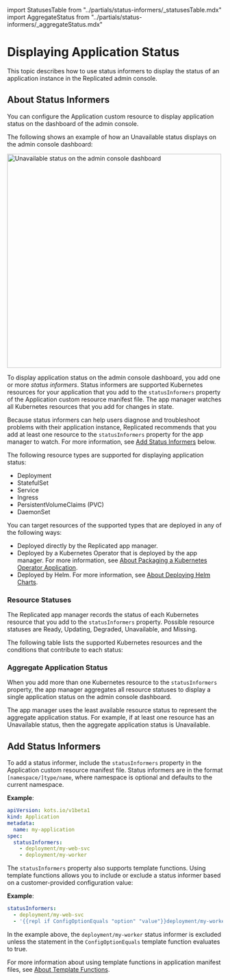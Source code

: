 import StatusesTable from "../partials/status-informers/_statusesTable.mdx"
import AggregateStatus from "../partials/status-informers/_aggregateStatus.mdx"

# Displaying Application Status

This topic describes how to use status informers to display the status of an application instance in the Replicated admin console.

## About Status Informers

You can configure the Application custom resource to display application status on the dashboard of the admin console.

The following shows an example of how an Unavailable status displays on the admin console dashboard:

<img src="/images/kotsadm-dashboard-appstatus.png" alt="Unavailable status on the admin console dashboard" width="500px"/>

To display application status on the admin console dashboard, you add one or more _status informers_. Status informers are supported Kubernetes resources for your application that you add to the `statusInformers` property of the Application custom resource manifest file. The app manager watches all Kubernetes resources that you add for changes in state.

Because status informers can help users diagnose and troubleshoot problems with their application instance, Replicated recommends that you add at least one resource to the `statusInformers` property for the app manager to watch. For more information, see [Add Status Informers](#add-status-informers) below.

The following resource types are supported for displaying application status:

* Deployment
* StatefulSet
* Service
* Ingress
* PersistentVolumeClaims (PVC)
* DaemonSet

You can target resources of the supported types that are deployed in any of the following ways:

* Deployed directly by the Replicated app manager.
* Deployed by a Kubernetes Operator that is deployed by the app manager. For more information, see [About Packaging a Kubernetes Operator Application](operator-packaging-about).
* Deployed by Helm. For more information, see [About Deploying Helm Charts](helm-overview).

### Resource Statuses

The Replicated app manager records the status of each Kubernetes resource that you add to the `statusInformers` property. Possible resource statuses are Ready, Updating, Degraded, Unavailable, and Missing.

The following table lists the supported Kubernetes resources and the conditions that contribute to each status:

<StatusesTable/>

### Aggregate Application Status

When you add more than one Kubernetes resource to the `statusInformers` property, the app manager aggregates all resource statuses to display a single application status on the admin console dashboard.

The app manager uses the least available resource status to represent the aggregate application status. For example, if at least one resource has an Unavailable status, then the aggregate application status is Unavailable.

<AggregateStatus/>

## Add Status Informers

To add a status informer, include the `statusInformers` property in the Application custom resource manifest file.
Status informers are in the format `[namespace/]type/name`, where namespace is optional and defaults to the current namespace.

**Example**:

```yaml
apiVersion: kots.io/v1beta1
kind: Application
metadata:
  name: my-application
spec:
  statusInformers:
    - deployment/my-web-svc
    - deployment/my-worker
```

The `statusInformers` property also supports template functions. Using template functions allows you to include or exclude a status informer based on a customer-provided configuration value:

**Example**:

```yaml
statusInformers:
  - deployment/my-web-svc
  - '{{repl if ConfigOptionEquals "option" "value"}}deployment/my-worker{{repl else}}{{repl end}}'
```

In the example above, the `deployment/my-worker` status informer is excluded unless the statement in the `ConfigOptionEquals` template function evaluates to true.

For more information about using template functions in application manifest files, see [About Template Functions](/reference/template-functions-about).
